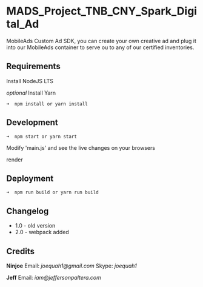 # MADS_Project_TNB_CNY_Spark_Digital_Ad

MobileAds Custom Ad SDK, you can create your own creative ad and plug it into our MobileAds container to serve ou to any of our certified inventories.

## Requirements

Install NodeJS LTS

_optional_ Install Yarn

```
➜  npm install or yarn install
```

## Development

```
➜  npm start or yarn start
```

Modify 'main.js' and see the live changes on your browsers

render

## Deployment

```
➜  npm run build or yarn run build
```



## Changelog 

- 1.0 - old version 
- 2.0 - webpack added

## Credits

**Ninjoe** Email: _joequah1@gmail.com_ Skype: _joequah1_

**Jeff** Email: _iam@jeffersonpaltera.com_
